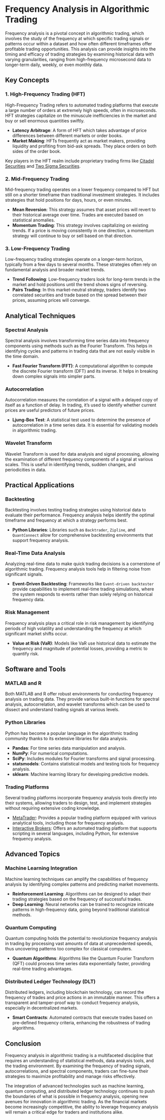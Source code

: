 # Frequency Analysis in Algorithmic Trading

Frequency analysis is a pivotal concept in algorithmic trading, which involves the study of the frequency at which specific trading signals or patterns occur within a dataset and how often different timeframes offer profitable trading opportunities. This analysis can provide insights into the timing and efficacy of trading strategies by examining historical data with varying granularities, ranging from high-frequency microsecond data to longer-term daily, weekly, or even monthly data.

## Key Concepts

### 1. High-Frequency Trading (HFT)
High-Frequency Trading refers to automated trading platforms that execute a large number of orders at extremely high speeds, often in microseconds. HFT strategies capitalize on the minuscule inefficiencies in the market and buy or sell enormous quantities swiftly.

- **Latency Arbitrage**: A form of HFT which takes advantage of price differences between different markets or order books.
- **Market Making**: HFTs frequently act as market makers, providing liquidity and profiting from bid-ask spreads. They place orders on both sides of the order book.
  
Key players in the HFT realm include proprietary trading firms like [Citadel Securities](https://www.citadelsecurities.com/) and [Two Sigma Securities](https://www.twosigma.com/).

### 2. Mid-Frequency Trading
Mid-frequency trading operates on a lower frequency compared to HFT but still on a shorter timeframe than traditional investment strategies. It includes strategies that hold positions for days, hours, or even minutes.

- **Mean Reversion**: This strategy assumes that asset prices will revert to their historical average over time. Trades are executed based on statistical anomalies.
- **Momentum Trading**: This strategy involves capitalizing on existing trends. If a price is moving consistently in one direction, a momentum strategy will continue to buy or sell based on that direction.

### 3. Low-Frequency Trading
Low-frequency trading strategies operate on a longer-term horizon, typically from a few days to several months. These strategies often rely on fundamental analysis and broader market trends.

- **Trend Following**: Low-frequency traders look for long-term trends in the market and hold positions until the trend shows signs of reversing.
- **Pairs Trading**: In this market-neutral strategy, traders identify two correlated securities and trade based on the spread between their prices, assuming prices will converge.

## Analytical Techniques

### Spectral Analysis
Spectral analysis involves transforming time series data into frequency components using methods such as the Fourier Transform. This helps in identifying cycles and patterns in trading data that are not easily visible in the time domain.

- **Fast Fourier Transform (FFT)**: A computational algorithm to compute the discrete Fourier transform (DFT) and its inverse. It helps in breaking down complex signals into simpler parts.
  
### Autocorrelation
Autocorrelation measures the correlation of a signal with a delayed copy of itself as a function of delay. In trading, it’s used to identify whether current prices are useful predictors of future prices.

- **Ljung-Box Test**: A statistical test used to determine the presence of autocorrelation in a time series data. It is essential for validating models in algorithmic trading.

### Wavelet Transform
Wavelet Transform is used for data analysis and signal processing, allowing the examination of different frequency components of a signal at various scales. This is useful in identifying trends, sudden changes, and periodicities in data.

## Practical Applications

### Backtesting
Backtesting involves testing trading strategies using historical data to evaluate their performance. Frequency analysis helps identify the optimal timeframe and frequency at which a strategy performs best.

- **Python Libraries**: Libraries such as `Backtrader`, `Zipline`, and `QuantConnect` allow for comprehensive backtesting environments that support frequency analysis.

### Real-Time Data Analysis
Analyzing real-time data to make quick trading decisions is a cornerstone of algorithmic trading. Frequency analysis tools help in filtering noise from significant signals.

- **Event-Driven Backtesting**: Frameworks like `Event-driven backtester` provide capabilities to implement real-time trading simulations, where the system responds to events rather than solely relying on historical frequency data.

### Risk Management
Frequency analysis plays a critical role in risk management by identifying periods of high volatility and understanding the frequency at which significant market shifts occur.

- **Value at Risk (VaR)**: Models like VaR use historical data to estimate the frequency and magnitude of potential losses, providing a metric to quantify risk.

## Software and Tools

### MATLAB and R
Both MATLAB and R offer robust environments for conducting frequency analysis on trading data. They provide various built-in functions for spectral analysis, autocorrelation, and wavelet transforms which can be used to dissect and understand trading signals at various levels.

### Python Libraries
Python has become a popular language in the algorithmic trading community thanks to its extensive libraries for data analysis.

- **Pandas**: For time series data manipulation and analysis.
- **NumPy**: For numerical computations.
- **SciPy**: Includes modules for Fourier transforms and signal processing.
- **statsmodels**: Contains statistical models and testing tools for frequency analysis.
- **sklearn**: Machine learning library for developing predictive models.

### Trading Platforms
Several trading platforms incorporate frequency analysis tools directly into their systems, allowing traders to design, test, and implement strategies without requiring extensive coding knowledge.

- [MetaTrader](https://www.metatrader4.com/): Provides a popular trading platform equipped with various analytical tools, including those for frequency analysis.
- [Interactive Brokers](https://www.interactivebrokers.com/): Offers an automated trading platform that supports scripting in several languages, including Python, for extensive frequency analysis.

## Advanced Topics

### Machine Learning Integration
Machine learning techniques can amplify the capabilities of frequency analysis by identifying complex patterns and predicting market movements.

- **Reinforcement Learning**: Algorithms can be designed to adapt their trading strategies based on the frequency of successful trades.
- **Deep Learning**: Neural networks can be trained to recognize intricate patterns in high-frequency data, going beyond traditional statistical methods.

### Quantum Computing
Quantum computing holds the potential to revolutionize frequency analysis in trading by processing vast amounts of data at unprecedented speeds, thus uncovering patterns too complex for classical computers.

- **Quantum Algorithms**: Algorithms like the Quantum Fourier Transform (QFT) could process time series data exponentially faster, providing real-time trading advantages.

### Distributed Ledger Technology (DLT)
Distributed ledgers, including blockchain technology, can record the frequency of trades and price actions in an immutable manner. This offers a transparent and tamper-proof way to conduct frequency analysis, especially in decentralized markets.

- **Smart Contracts**: Automated contracts that execute trades based on pre-defined frequency criteria, enhancing the robustness of trading algorithms.

## Conclusion

Frequency analysis in algorithmic trading is a multifaceted discipline that requires an understanding of statistical methods, data analysis tools, and the trading environment. By examining the frequency of trading signals, autocorrelations, and spectral components, traders can fine-tune their strategies to maximize profitability and manage risks effectively.

The integration of advanced technologies such as machine learning, quantum computing, and distributed ledger technology continues to push the boundaries of what is possible in frequency analysis, opening new avenues for innovation in algorithmic trading. As the financial markets become increasingly competitive, the ability to leverage frequency analysis will remain a critical edge for traders and institutions alike.
